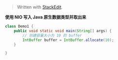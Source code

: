 


> Written with [StackEdit](https://stackedit.io/).

**使用 NIO 写入 Java 原生数据类型并取出来**

```java
class Demo1 {
	public void static void main(String[] args) {
		// 创建容量大小为 10 的 buffer
		IntBuffer buffer = IntBuffer.allocate(10);
	}

}

```
<!--stackedit_data:
eyJoaXN0b3J5IjpbLTIxMDI0NjI0MzJdfQ==
-->